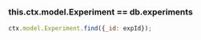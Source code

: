 ### this.ctx.model.Experiment == db.experiments

```javascript
ctx.model.Experiment.find({_id: expId});
```


